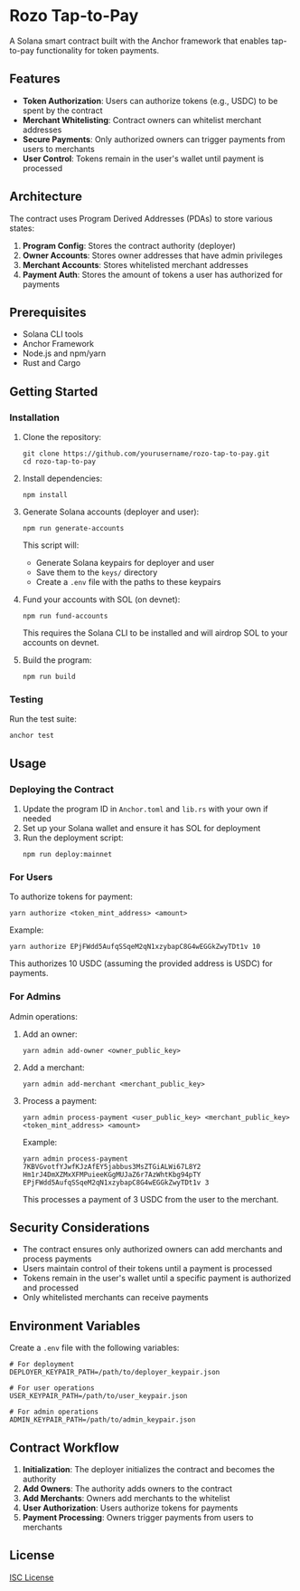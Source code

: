 # Rozo Tap-to-Pay

A Solana smart contract built with the Anchor framework that enables tap-to-pay functionality for token payments.

## Features

- **Token Authorization**: Users can authorize tokens (e.g., USDC) to be spent by the contract
- **Merchant Whitelisting**: Contract owners can whitelist merchant addresses
- **Secure Payments**: Only authorized owners can trigger payments from users to merchants
- **User Control**: Tokens remain in the user's wallet until payment is processed

## Architecture

The contract uses Program Derived Addresses (PDAs) to store various states:

1. **Program Config**: Stores the contract authority (deployer)
2. **Owner Accounts**: Stores owner addresses that have admin privileges
3. **Merchant Accounts**: Stores whitelisted merchant addresses
4. **Payment Auth**: Stores the amount of tokens a user has authorized for payments

## Prerequisites

- Solana CLI tools
- Anchor Framework
- Node.js and npm/yarn
- Rust and Cargo

## Getting Started

### Installation

1. Clone the repository:
   ```
   git clone https://github.com/yourusername/rozo-tap-to-pay.git
   cd rozo-tap-to-pay
   ```

2. Install dependencies:
   ```
   npm install
   ```

3. Generate Solana accounts (deployer and user):
   ```
   npm run generate-accounts
   ```
   This script will:
   - Generate Solana keypairs for deployer and user
   - Save them to the `keys/` directory
   - Create a `.env` file with the paths to these keypairs

4. Fund your accounts with SOL (on devnet):
   ```
   npm run fund-accounts
   ```
   This requires the Solana CLI to be installed and will airdrop SOL to your accounts on devnet.

5. Build the program:
   ```
   npm run build
   ```

### Testing

Run the test suite:

```
anchor test
```

## Usage

### Deploying the Contract

1. Update the program ID in `Anchor.toml` and `lib.rs` with your own if needed
2. Set up your Solana wallet and ensure it has SOL for deployment
3. Run the deployment script:
   ```
   npm run deploy:mainnet
   ```

### For Users

To authorize tokens for payment:

```
yarn authorize <token_mint_address> <amount>
```

Example:
```
yarn authorize EPjFWdd5AufqSSqeM2qN1xzybapC8G4wEGGkZwyTDt1v 10
```

This authorizes 10 USDC (assuming the provided address is USDC) for payments.

### For Admins

Admin operations:

1. Add an owner:
   ```
   yarn admin add-owner <owner_public_key>
   ```

2. Add a merchant:
   ```
   yarn admin add-merchant <merchant_public_key>
   ```

3. Process a payment:
   ```
   yarn admin process-payment <user_public_key> <merchant_public_key> <token_mint_address> <amount>
   ```

   Example:
   ```
   yarn admin process-payment 7KBVGvotfYJwfKJzAfEY5jabbus3MsZTGiALWi67L8Y2 Hm1rJ4DmXZMxXFMPuieeKGgMUJaZ6r7AzWhtKbg94pTY EPjFWdd5AufqSSqeM2qN1xzybapC8G4wEGGkZwyTDt1v 3
   ```

   This processes a payment of 3 USDC from the user to the merchant.

## Security Considerations

- The contract ensures only authorized owners can add merchants and process payments
- Users maintain control of their tokens until a payment is processed
- Tokens remain in the user's wallet until a specific payment is authorized and processed
- Only whitelisted merchants can receive payments

## Environment Variables

Create a `.env` file with the following variables:

```
# For deployment
DEPLOYER_KEYPAIR_PATH=/path/to/deployer_keypair.json

# For user operations
USER_KEYPAIR_PATH=/path/to/user_keypair.json

# For admin operations
ADMIN_KEYPAIR_PATH=/path/to/admin_keypair.json
```

## Contract Workflow

1. **Initialization**: The deployer initializes the contract and becomes the authority
2. **Add Owners**: The authority adds owners to the contract
3. **Add Merchants**: Owners add merchants to the whitelist
4. **User Authorization**: Users authorize tokens for payments
5. **Payment Processing**: Owners trigger payments from users to merchants

## License

[ISC License](LICENSE)


